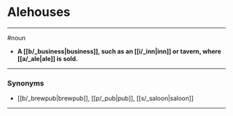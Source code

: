 # Alehouses
---
#noun
- **A [[b/_business|business]], such as an [[i/_inn|inn]] or tavern, where [[a/_ale|ale]] is sold.**
---
### Synonyms
- [[b/_brewpub|brewpub]], [[p/_pub|pub]], [[s/_saloon|saloon]]
---
